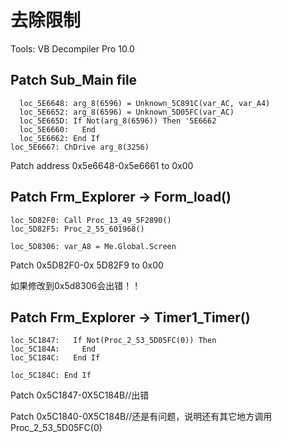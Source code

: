 # 去除限制


Tools: VB Decompiler Pro 10.0

## Patch Sub_Main file


```
  loc_5E6648: arg_8(6596) = Unknown_5C891C(var_AC, var_A4)
  loc_5E6652: arg_8(6596) = Unknown_5D05FC(var_AC)
  loc_5E665D: If Not(arg_8(6596)) Then '5E6662
  loc_5E6660:   End
  loc_5E6662: End If
loc_5E6667: ChDrive arg_8(3256)
```

Patch address 0x5e6648-0x5e6661 to 0x00





## Patch Frm_Explorer → Form_load()

```
loc_5D82F0: Call Proc_13_49_5F2890()
loc_5D82F5: Proc_2_55_601968()

loc_5D8306: var_A8 = Me.Global.Screen
```

Patch 0x5D82F0-0x 5D82F9 to 0x00

如果修改到0x5d8306会出错！！


## Patch Frm_Explorer → Timer1_Timer()

```
loc_5C1847:   If Not(Proc_2_53_5D05FC(0)) Then
loc_5C184A:     End
loc_5C184C:   End If

loc_5C184C: End If
```

Patch 0x5C1847-0X5C184B//出错

Patch 0x5C1840-0X5C184B//还是有问题，说明还有其它地方调用Proc_2_53_5D05FC(0)

